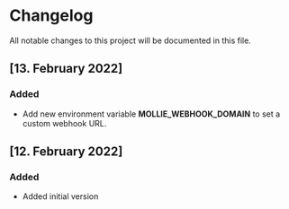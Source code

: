# Changelog

All notable changes to this project will be documented in this file.

## [13. February 2022]

### Added

- Add new environment variable **MOLLIE_WEBHOOK_DOMAIN** to set a custom webhook URL.

## [12. February 2022]

### Added

- Added initial version